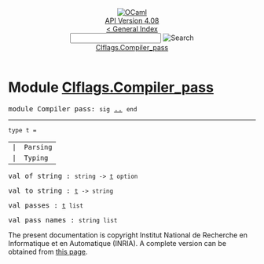 <!-- ((! set title API !)) ((! set documentation !)) ((! set api !)) ((! set nobreadcrumb !)) -->
<div class="api"><header><nav class="toc brand"><a class="brand" href="https://ocaml.org/"><img src="colour-logo-gray.svg" class="svg" alt="OCaml"></a></nav><nav class="toc"><div class="toc_version"><a href="/docs" id="version-select">API Version 4.08</a></div><a href="index.html">&lt; General Index</a><div class="api_search"><input type="text" name="apisearch" id="api_search" oninput="mySearch(false);" onkeypress="this.oninput();" onclick="this.oninput();" onpaste="this.oninput();">
<img src="search_icon.svg" alt="Search" class="svg" onclick="mySearch(false)"></div>
<div id="search_results"></div><div class="toc_title"><a href="#top">Clflags.Compiler_pass</a></div><ul></ul></nav></header>

<h1>Module <a href="type_Clflags.Compiler_pass.html">Clflags.Compiler_pass</a></h1>

<pre><span id="MODULECompiler_pass"><span class="keyword">module</span> Compiler_pass</span>: <code class="code"><span class="keyword">sig</span></code> <a href="Clflags.Compiler_pass.html">..</a> <code class="code"><span class="keyword">end</span></code></pre><hr width="100%">

<pre><code><span id="TYPEt"><span class="keyword">type</span> <code class="type"></code>t</span> = </code></pre><table class="typetable">
<tbody><tr>
<td align="left" valign="top">
<code><span class="keyword">|</span></code></td>
<td align="left" valign="top">
<code><span id="TYPEELTt.Parsing"><span class="constructor">Parsing</span></span></code></td>

</tr>
<tr>
<td align="left" valign="top">
<code><span class="keyword">|</span></code></td>
<td align="left" valign="top">
<code><span id="TYPEELTt.Typing"><span class="constructor">Typing</span></span></code></td>

</tr></tbody></table>



<pre><span id="VALof_string"><span class="keyword">val</span> of_string</span> : <code class="type">string -&gt; <a href="Clflags.Compiler_pass.html#TYPEt">t</a> option</code></pre>
<pre><span id="VALto_string"><span class="keyword">val</span> to_string</span> : <code class="type"><a href="Clflags.Compiler_pass.html#TYPEt">t</a> -&gt; string</code></pre>
<pre><span id="VALpasses"><span class="keyword">val</span> passes</span> : <code class="type"><a href="Clflags.Compiler_pass.html#TYPEt">t</a> list</code></pre>
<pre><span id="VALpass_names"><span class="keyword">val</span> pass_names</span> : <code class="type">string list</code></pre>
<div class="copyright">The present documentation is copyright Institut National de Recherche en Informatique et en Automatique (INRIA). A complete version can be obtained from <a href="http://caml.inria.fr/pub/docs/manual-ocaml/">this page</a>.</div></div>
